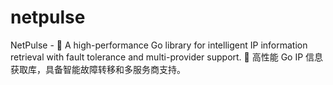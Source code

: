# netpulse
NetPulse - 🚀 A high-performance Go library for intelligent IP information retrieval with fault tolerance and multi-provider support. 🚀 高性能 Go IP 信息获取库，具备智能故障转移和多服务商支持。
